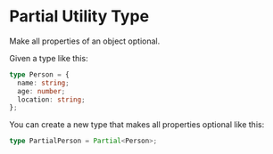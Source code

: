 # Partial Utility Type

Make all properties of an object optional.

Given a type like this:

```typescript
type Person = {
  name: string;
  age: number;
  location: string;
};
```

You can create a new type that makes all properties optional like this:

```typescript
type PartialPerson = Partial<Person>;
```
